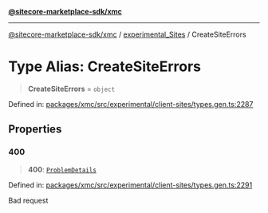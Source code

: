 [**@sitecore-marketplace-sdk/xmc**](../../../../README.md)

***

[@sitecore-marketplace-sdk/xmc](../../../../README.md) / [experimental\_Sites](../README.md) / CreateSiteErrors

# Type Alias: CreateSiteErrors

> **CreateSiteErrors** = `object`

Defined in: [packages/xmc/src/experimental/client-sites/types.gen.ts:2287](https://github.com/Sitecore/marketplace-sdk/blob/main/packages/xmc/src/experimental/client-sites/types.gen.ts#L2287)

## Properties

### 400

> **400**: [`ProblemDetails`](ProblemDetails.md)

Defined in: [packages/xmc/src/experimental/client-sites/types.gen.ts:2291](https://github.com/Sitecore/marketplace-sdk/blob/main/packages/xmc/src/experimental/client-sites/types.gen.ts#L2291)

Bad request
